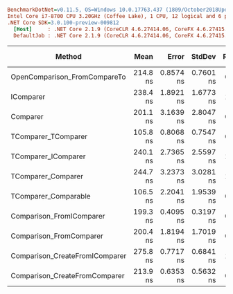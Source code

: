 ``` ini

BenchmarkDotNet=v0.11.5, OS=Windows 10.0.17763.437 (1809/October2018Update/Redstone5)
Intel Core i7-8700 CPU 3.20GHz (Coffee Lake), 1 CPU, 12 logical and 6 physical cores
.NET Core SDK=3.0.100-preview-009812
  [Host]     : .NET Core 2.1.9 (CoreCLR 4.6.27414.06, CoreFX 4.6.27415.01), 64bit RyuJIT
  DefaultJob : .NET Core 2.1.9 (CoreCLR 4.6.27414.06, CoreFX 4.6.27415.01), 64bit RyuJIT


```
|                         Method |     Mean |     Error |    StdDev | Ratio | RatioSD |  Gen 0 | Gen 1 | Gen 2 | Allocated |
|------------------------------- |---------:|----------:|----------:|------:|--------:|-------:|------:|------:|----------:|
|   OpenComparison_FromCompareTo | 214.8 ns | 0.8574 ns | 0.7601 ns |  0.90 |    0.01 |      - |     - |     - |         - |
|                      IComparer | 238.4 ns | 1.8921 ns | 1.6773 ns |  1.00 |    0.00 |      - |     - |     - |         - |
|                       Comparer | 201.1 ns | 3.1639 ns | 2.8047 ns |  0.84 |    0.01 |      - |     - |     - |         - |
|            TComparer_TComparer | 105.8 ns | 0.8068 ns | 0.7547 ns |  0.44 |    0.00 |      - |     - |     - |         - |
|            TComparer_IComparer | 240.1 ns | 2.7365 ns | 2.5597 ns |  1.01 |    0.01 |      - |     - |     - |         - |
|             TComparer_Comparer | 244.7 ns | 3.2373 ns | 3.0281 ns |  1.03 |    0.02 |      - |     - |     - |         - |
|           TComparer_Comparable | 106.5 ns | 2.2041 ns | 1.9539 ns |  0.45 |    0.01 |      - |     - |     - |         - |
|       Comparison_FromIComparer | 199.3 ns | 0.4095 ns | 0.3197 ns |  0.84 |    0.01 |      - |     - |     - |         - |
|        Comparison_FromComparer | 200.4 ns | 1.8194 ns | 1.7019 ns |  0.84 |    0.01 |      - |     - |     - |         - |
| Comparison_CreateFromIComparer | 275.8 ns | 0.7717 ns | 0.6841 ns |  1.16 |    0.01 | 0.0100 |     - |     - |      64 B |
|  Comparison_CreateFromComparer | 213.9 ns | 0.6353 ns | 0.5632 ns |  0.90 |    0.01 | 0.0100 |     - |     - |      64 B |
